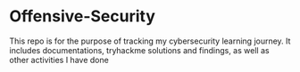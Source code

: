 # Offensive-Security
This repo is for the purpose of tracking my cybersecurity learning journey. It includes documentations, tryhackme solutions and findings, as well as other activities I have done
